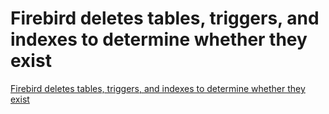 # Firebird deletes tables, triggers, and indexes to determine whether they exist
[Firebird deletes tables, triggers, and indexes to determine whether they exist](https://aiwithcloud.com/2022/09/14/firebird_deletes_tables_triggers_and_indexes_to_determine_whether_they_exist/)
